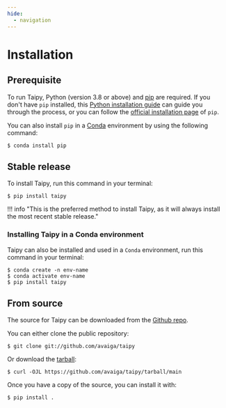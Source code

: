 ```yaml
---
hide:
  - navigation
---
```


# Installation

## Prerequisite

To run Taipy, Python (version 3.8 or above) and [pip](https://pip.pypa.io) are required. If you don't have `pip` installed, this [Python installation guide](http://docs.python-guide.org/en/latest/starting/installation/) can guide you through the process, or you can follow the [official installation page](https://pip.pypa.io/en/latest/installation/) of `pip`.

You can also install `pip` in a [Conda](https://docs.conda.io/projects/conda/en/latest/index.html) environment by using the following command:
``` console
$ conda install pip
```

## Stable release

To install Taipy, run this command in your terminal:

``` console
$ pip install taipy
```

!!! info "This is the preferred method to install Taipy, as it will always install the most recent stable release."

### Installing Taipy in a Conda environment

Taipy can also be installed and used in a `Conda` environment, run this command in your terminal:
``` console
$ conda create -n env-name
$ conda activate env-name
$ pip install taipy
```

## From source

The source for Taipy can be downloaded from
the [Github repo](https://github.com/Avaiga/taipy).

You can either clone the public repository:

``` console
$ git clone git://github.com/avaiga/taipy
```

Or download the [tarball](https://github.com/Avaiga/taipy/tarball/main):

``` console
$ curl -OJL https://github.com/avaiga/taipy/tarball/main
```

Once you have a copy of the source, you can install it with:

``` console
$ pip install .
```
